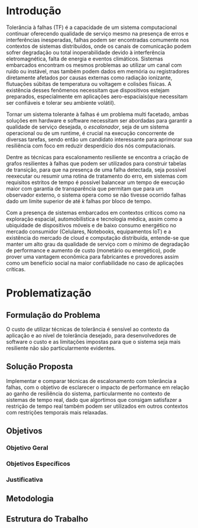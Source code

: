 # Introdução

Tolerância à falhas (TF) é a capacidade de um sistema computacional continuar
oferecendo qualidade de serviço mesmo na presença de erros e interferências
inesperadas, falhas podem ser encontradas comumente nos contextos de sistemas
distribuídos, onde os canais de comunicação podem sofrer degradação ou total
inoperabilidade devido à interferência eletromagnética, falta de energia e
eventos climáticos. Sistemas embarcados encontram os mesmos problemas ao
utilizar um canal com ruído ou instável, mas também podem dados em memória ou
registradores diretamente afetados por causas externas como radiação ionizante,
flutuações súbitas de temperatura ou voltagem e colisões físicas. A existência
desses fenômenos necessitam que dispositivos estejam preparados, especialmente
em aplicações aero-espaciais(que necessitam ser confiáveis e tolerar seu
ambiente volátil).

Tornar um sistema tolerante à falhas é um problema multi facetado, ambas
soluções em hardware e software necessitam ser abordadas para garantir a
qualidade de serviço desejada, o *escalonador*, seja de um sistema operacional
ou de um runtime, é crucial na execução concorrente de diversas tarefas, sendo
então um candidato interessante para aprimorar sua resiliência com foco em
reduzir desperdício dos nós computacionais.

Dentre as técnicas para escalonamento resiliente se encontra a criação de
grafos resilientes à falhas que podem ser utilizados para construir tabelas de
transição, para que na presença de uma falha detectada, seja possível reexecutar
ou resumir uma rotina de tratamento do erro, em sistemas com requisitos
estritos de tempo é possível balancear um tempo de execução maior com garantia
de transparência que permitam que para um observador externo, o sistema opera
como se não tivesse ocorrido falhas dado um limite superior de até *k* falhas
por bloco de tempo.

Com a presença de sistemas embarcados em contextos críticos como na exploração
espacial, automobilística e tecnologia médica, assim como a ubiquidade de
dispositivos móveis e de baixo consumo energético no mercado consumidor
(Celulares, Notebooks, equipamentos IoT) e a existência do mercado de cloud e
computação distribuída, entende-se que manter um alto grau da qualidade de
serviço com o mínimo de degradação de performance e aumento de custo (monetário
ou energético), pode prover uma vantagem econômica para fabricantes e
provedores assim como um benefício social na maior confiabilidade no caso de
aplicações críticas.

# Problematização

## Formulação do Problema

O custo de utilizar técnicas de tolerância é sensível ao contexto da aplicação
e ao nível de tolerância desejado, para desenvolvedores de software o custo e
as limitações impostas para que o sistema seja mais resiliente não são
particularmente evidentes.

## Solução Proposta

Implementar e comparar técnicas de escalonamento com tolerância a falhas, com o objetivo de esclarecer o impacto de performance em relação ao ganho de resiliência do sistema, particularmente no contexto de sistemas de tempo real, dado que algortimos que consigam satisfazer a restrição de tempo real também podem ser utilizados em outros contextos com restrições temporais mais relaxadas.

## Objetivos

### Objetivo Geral

### Objetivos Específicos

### Justificativa

## Metodologia

## Estrutura do Trabalho

